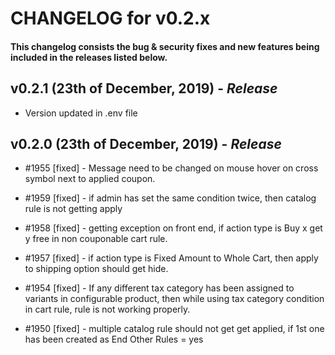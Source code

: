 # CHANGELOG for v0.2.x

#### This changelog consists the bug & security fixes and new features being included in the releases listed below.

## **v0.2.1 (23th of December, 2019)** - *Release*

* Version updated in .env file



## **v0.2.0 (23th of December, 2019)** - *Release*


* #1955 [fixed] - Message need to be changed on mouse hover on cross symbol next to applied coupon.

* #1959 [fixed] - if admin has set the same condition twice, then catalog rule is not getting apply

* #1958 [fixed] - getting exception on front end, if action type is Buy x get y free in non couponable cart rule.

* #1957 [fixed] - if action type is Fixed Amount to Whole Cart, then apply to shipping option should get hide.

* #1954 [fixed] - If any different tax category has been assigned to variants in configurable product, then while using tax category condition in cart rule, rule is not working properly.

* #1950 [fixed] - multiple catalog rule should not get get applied, if 1st one has been created as End Other Rules = yes
